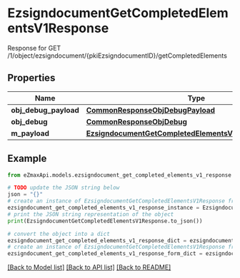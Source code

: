 # EzsigndocumentGetCompletedElementsV1Response

Response for GET /1/object/ezsigndocument/{pkiEzsigndocumentID}/getCompletedElements

## Properties

Name | Type | Description | Notes
------------ | ------------- | ------------- | -------------
**obj_debug_payload** | [**CommonResponseObjDebugPayload**](CommonResponseObjDebugPayload.md) |  | 
**obj_debug** | [**CommonResponseObjDebug**](CommonResponseObjDebug.md) |  | [optional] 
**m_payload** | [**EzsigndocumentGetCompletedElementsV1ResponseMPayload**](EzsigndocumentGetCompletedElementsV1ResponseMPayload.md) |  | 

## Example

```python
from eZmaxApi.models.ezsigndocument_get_completed_elements_v1_response import EzsigndocumentGetCompletedElementsV1Response

# TODO update the JSON string below
json = "{}"
# create an instance of EzsigndocumentGetCompletedElementsV1Response from a JSON string
ezsigndocument_get_completed_elements_v1_response_instance = EzsigndocumentGetCompletedElementsV1Response.from_json(json)
# print the JSON string representation of the object
print(EzsigndocumentGetCompletedElementsV1Response.to_json())

# convert the object into a dict
ezsigndocument_get_completed_elements_v1_response_dict = ezsigndocument_get_completed_elements_v1_response_instance.to_dict()
# create an instance of EzsigndocumentGetCompletedElementsV1Response from a dict
ezsigndocument_get_completed_elements_v1_response_form_dict = ezsigndocument_get_completed_elements_v1_response.from_dict(ezsigndocument_get_completed_elements_v1_response_dict)
```
[[Back to Model list]](../README.md#documentation-for-models) [[Back to API list]](../README.md#documentation-for-api-endpoints) [[Back to README]](../README.md)


